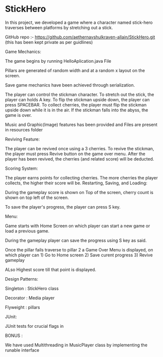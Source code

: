 # StickHero
In this project, we developed a game where a character named stick-hero traverses between platforms by stretching out a stick.

GitHub repo :- https://github.com/aethernavshulkraven-allain/StickHero.git (this has been kept private as per guidlines)

Game Mechanics:

The game begins by running HelloAplication.java File

Pillars are generated of random width and at a random x layout on the screen.

Save game mechanics have been achieved through serialization.

The player can control the stickman character. To stretch out the stick, the player can holds A key. To flip the stickman upside down, the player can press SPACEBAR. To collect cherries, the player must flip the stickman upside down while it is in the air. If the stickman falls into the abyss, the game is over.

Music and Graphic(Image) features has been provided and Files are present in resources folder 

Reviving Feature:

The player can be revived once using a 3 cherries. To revive the stickman, the player must press Revive button on the game over menu. After the player has been revived, the cherries (and related score) will be deducted.

Scoring System:

The player earns points for collecting cherries. The more cherries the player collects, the higher their score will be. Restarting, Saving, and Loading:

During the gameplay score is shown on Top of the screen, cherry count is shown on top left of the screen.

To save the player's progress, the player can press S key.

Menu:

Game starts with Home Screen on which player can start a new game or load a previous game.

During the gameplay player can save the progress using S key as said.

Once the pillar fails traverse to pillar 2 a Game Over Menu is displayed, on which player can 1) Go to Home screen 2) Save curent progress 3) Revive gameplay

ALso Highest score till that point is displayed.

Design Patterns:

Singleton : StickHero class

Decorator : Media player

Flyweight : pillars

JUnit:

JUnit tests for crucial flags in  

BONUS : 

We have used Multithreading in MusicPlayer class by implementing the runable interface